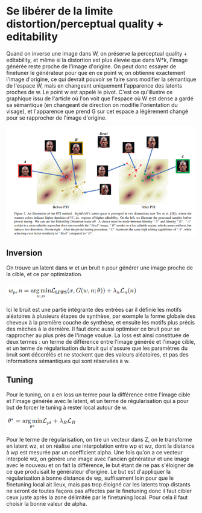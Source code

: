 # Se libérer de la limite distortion/perceptual quality + editability

Quand on inverse une image dans W, on préserve la perceptual quality + editability, et même si la distortion
est plus élevée que dans W*k, l'image générée reste proche de l'image d'origine. On peut donc essayer de finetuner
le générateur pour que en ce point w, on obtienne exactement l'image d'origine, ce qui devrait pouvoir se faire
sans modifier la sémantique de l'espace W, mais en changeant uniquement l'apparence des latents proches de w.
Le point w est appelé le pivot.
C'est ce qu'illustre ce graphique issu de l'article où l'on voit que l'espace où W est dense a gardé sa sémantique
(en changeant de direction on modifie l'orientation du visage), et l'apparence que prend G sur cet espace a légèrement
changé pour se rapprocher de l'image d'origine.

![pivotaltuning.PNG](pivotaltuning.PNG)

## Inversion

On trouve un latent dans w et un bruit n pour générer une image proche de la cible, et ce par optimization.

![inversionpivotal.PNG](inversionpivotal.PNG)

Ici le bruit est une partie intégrante des entrées car il définie les motifs aléatoires à plusieurs étapes de synthèse,
par exemple la forme globale des cheveux à la première couche de synthèse, et ensuite les motifs plus précis des 
mèches à la dernière. Il faut donc aussi optimiser ce bruit pour se rapprocher au plus près de l'image voulue. 
La loss est ainsi constituée de deux termes : un terme de différence entre l'image générée et l'image cible, et un 
terme de régularisation du bruit qui s'assure que les paramètres du bruit sont décorélés et ne stockent que des 
valeurs aléatoires, et pas des informations sémantiques qui sont réservées à w.



## Tuning

Pour le tuning, on a en loss un terme pour la différence entre l'image cible et l'image générée avec le latent, et un
terme de régularisation qui a pour but de forcer le tuning à rester local autour de w.

![tuningloss.PNG](tuningloss.PNG)

Pour le terme de régularisation, on tire un vecteur dans Z, on le transforme en latent wz, et on réalise une interpolation entre
wp et wz, dont la distance à wp est mesurée par un coefficient alpha.
Une fois qu'on a ce vecteur interpolé wz, on génère une image
avec l'ancien générateur et une image avec le nouveau et on fait la différence, le but étant de ne pas s'éloigner
de ce que produisait le générateur d'origine. Le but est d'appliquer la régularisation à 
bonne distance de wp, suffisament loin pour que le finetuning local ait lieux, mais pas trop éloigné car les
latents trop distants ne seront de toutes façons pas affectés par le finetuning donc il faut cibler ceux juste
après la zone délimitée par le finetuning local. Pour cela il faut choisir la bonne valeur de alpha.


